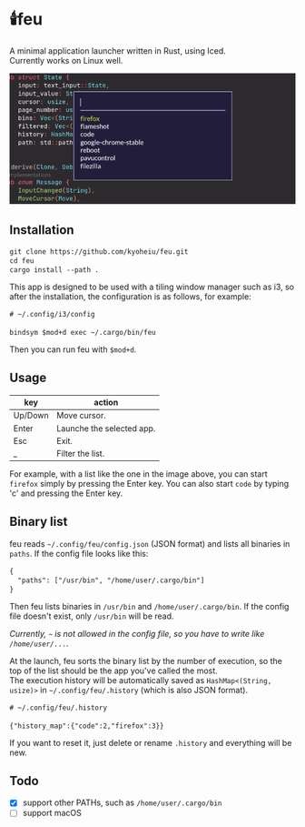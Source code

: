 # :candle:feu

A minimal application launcher written in Rust, using Iced.  
Currently works on Linux well.

![sample](https://github.com/kyoheiu/feu/blob/develop/screenshot/sample.png)

## Installation

```
git clone https://github.com/kyoheiu/feu.git
cd feu
cargo install --path .
```

This app is designed to be used with a tiling window manager such as i3, so after the installation, the configuration is as follows, for example:

```
# ~/.config/i3/config

bindsym $mod+d exec ~/.cargo/bin/feu
```

Then you can run feu with `$mod+d`.

## Usage

| key     | action                    |
| ------- | ------------------------- |
| Up/Down | Move cursor.              |
| Enter   | Launche the selected app. |
| Esc     | Exit.                     |
| \_      | Filter the list.          |

For example, with a list like the one in the image above, you can start `firefox` simply by pressing the Enter key. You can also start `code` by typing 'c' and pressing the Enter key.

## Binary list

feu reads `~/.config/feu/config.json` (JSON format) and lists all binaries in `paths`. If the config file looks like this:

```
{
  "paths": ["/usr/bin", "/home/user/.cargo/bin"]
}
```

Then feu lists binaries in `/usr/bin` and `/home/user/.cargo/bin`. If the config file doesn't exist, only `/usr/bin` will be read.

_Currently, `~` is not allowed in the config file, so you have to write like `/home/user/...`._

At the launch, feu sorts the binary list by the number of execution, so the top of the list should be the app you've called the most.  
The execution history will be automatically saved as `HashMap<(String, usize)>` in `~/.config/feu/.history` (which is also JSON format).

```
# ~/.config/feu/.history

{"history_map":{"code":2,"firefox":3}}
```

If you want to reset it, just delete or rename `.history` and everything will be new.

## Todo

- [x] support other PATHs, such as `/home/user/.cargo/bin`
- [ ] support macOS
